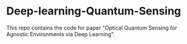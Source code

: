 # Deep-learning-Quantum-Sensing
This repo contains the code for paper "Optical Quantum Sensing for Agnostic Environments via Deep Learning".
